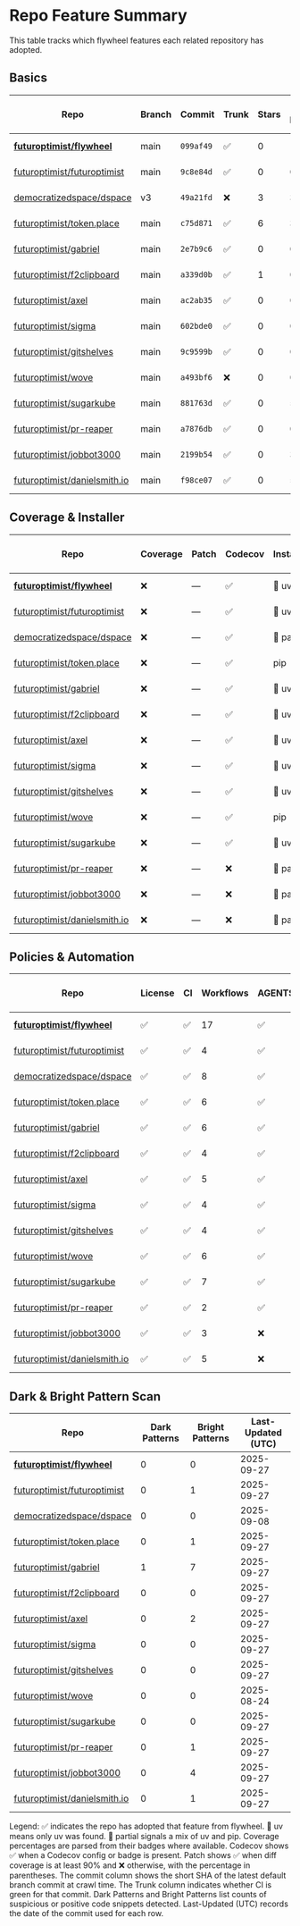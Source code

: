 # Repo Feature Summary

This table tracks which flywheel features each related repository has adopted.

<!-- spellchecker: disable -->
## Basics
| Repo | Branch | Commit | Trunk | Stars | Open Issues | Last-Updated (UTC) |
| ---- | ------ | ------ | ----- | ----- | ----------- | ----------------- |
| **[futuroptimist/flywheel](https://github.com/futuroptimist/flywheel)** | main | `099af49` | ✅ | 0 | 11 | 2025-09-27 |
| [futuroptimist/futuroptimist](https://github.com/futuroptimist/futuroptimist) | main | `9c8e84d` | ✅ | 0 | 0 | 2025-09-27 |
| [democratizedspace/dspace](https://github.com/democratizedspace/dspace) | v3 | `49a21fd` | ❌ | 3 | 39 | 2025-09-08 |
| [futuroptimist/token.place](https://github.com/futuroptimist/token.place) | main | `c75d871` | ✅ | 6 | 3 | 2025-09-27 |
| [futuroptimist/gabriel](https://github.com/futuroptimist/gabriel) | main | `2e7b9c6` | ✅ | 0 | 0 | 2025-09-27 |
| [futuroptimist/f2clipboard](https://github.com/futuroptimist/f2clipboard) | main | `a339d0b` | ✅ | 1 | 0 | 2025-09-27 |
| [futuroptimist/axel](https://github.com/futuroptimist/axel) | main | `ac2ab35` | ✅ | 0 | 0 | 2025-09-27 |
| [futuroptimist/sigma](https://github.com/futuroptimist/sigma) | main | `602bde0` | ✅ | 0 | 0 | 2025-09-27 |
| [futuroptimist/gitshelves](https://github.com/futuroptimist/gitshelves) | main | `9c9599b` | ✅ | 0 | 0 | 2025-09-27 |
| [futuroptimist/wove](https://github.com/futuroptimist/wove) | main | `a493bf6` | ❌ | 0 | 0 | 2025-08-24 |
| [futuroptimist/sugarkube](https://github.com/futuroptimist/sugarkube) | main | `881763d` | ✅ | 0 | 5 | 2025-09-27 |
| [futuroptimist/pr-reaper](https://github.com/futuroptimist/pr-reaper) | main | `a7876db` | ✅ | 0 | 0 | 2025-09-27 |
| [futuroptimist/jobbot3000](https://github.com/futuroptimist/jobbot3000) | main | `2199b54` | ✅ | 0 | 3 | 2025-09-27 |
| [futuroptimist/danielsmith.io](https://github.com/futuroptimist/danielsmith.io) | main | `f98ce07` | ✅ | 0 | 5 | 2025-09-27 |

## Coverage & Installer
| Repo | Coverage | Patch | Codecov | Installer | Last-Updated (UTC) |
| ---- | -------- | ----- | ------- | --------- | ----------------- |
| **[futuroptimist/flywheel](https://github.com/futuroptimist/flywheel)** | ❌ | — | ✅ | 🚀 uv | 2025-09-27 |
| [futuroptimist/futuroptimist](https://github.com/futuroptimist/futuroptimist) | ❌ | — | ✅ | 🚀 uv | 2025-09-27 |
| [democratizedspace/dspace](https://github.com/democratizedspace/dspace) | ❌ | — | ✅ | 🔶 partial | 2025-09-08 |
| [futuroptimist/token.place](https://github.com/futuroptimist/token.place) | ❌ | — | ✅ | pip | 2025-09-27 |
| [futuroptimist/gabriel](https://github.com/futuroptimist/gabriel) | ❌ | — | ✅ | 🚀 uv | 2025-09-27 |
| [futuroptimist/f2clipboard](https://github.com/futuroptimist/f2clipboard) | ❌ | — | ✅ | 🚀 uv | 2025-09-27 |
| [futuroptimist/axel](https://github.com/futuroptimist/axel) | ❌ | — | ✅ | 🚀 uv | 2025-09-27 |
| [futuroptimist/sigma](https://github.com/futuroptimist/sigma) | ❌ | — | ✅ | 🚀 uv | 2025-09-27 |
| [futuroptimist/gitshelves](https://github.com/futuroptimist/gitshelves) | ❌ | — | ✅ | 🚀 uv | 2025-09-27 |
| [futuroptimist/wove](https://github.com/futuroptimist/wove) | ❌ | — | ✅ | pip | 2025-08-24 |
| [futuroptimist/sugarkube](https://github.com/futuroptimist/sugarkube) | ❌ | — | ✅ | 🚀 uv | 2025-09-27 |
| [futuroptimist/pr-reaper](https://github.com/futuroptimist/pr-reaper) | ❌ | — | ❌ | 🔶 partial | 2025-09-27 |
| [futuroptimist/jobbot3000](https://github.com/futuroptimist/jobbot3000) | ❌ | — | ❌ | 🔶 partial | 2025-09-27 |
| [futuroptimist/danielsmith.io](https://github.com/futuroptimist/danielsmith.io) | ❌ | — | ❌ | 🔶 partial | 2025-09-27 |

## Policies & Automation
| Repo | License | CI | Workflows | AGENTS.md | Code of Conduct | Contributing | Pre-commit | Last-Updated (UTC) |
| ---- | ------- | -- | --------- | --------- | --------------- | ------------ | ---------- | ----------------- |
| **[futuroptimist/flywheel](https://github.com/futuroptimist/flywheel)** | ✅ | ✅ | 17 | ✅ | ✅ | ✅ | ✅ | 2025-09-27 |
| [futuroptimist/futuroptimist](https://github.com/futuroptimist/futuroptimist) | ✅ | ✅ | 4 | ✅ | ✅ | ✅ | ✅ | 2025-09-27 |
| [democratizedspace/dspace](https://github.com/democratizedspace/dspace) | ✅ | ✅ | 8 | ✅ | ✅ | ✅ | ✅ | 2025-09-08 |
| [futuroptimist/token.place](https://github.com/futuroptimist/token.place) | ✅ | ✅ | 6 | ✅ | ✅ | ✅ | ✅ | 2025-09-27 |
| [futuroptimist/gabriel](https://github.com/futuroptimist/gabriel) | ✅ | ✅ | 6 | ✅ | ✅ | ✅ | ✅ | 2025-09-27 |
| [futuroptimist/f2clipboard](https://github.com/futuroptimist/f2clipboard) | ✅ | ✅ | 4 | ✅ | ✅ | ✅ | ✅ | 2025-09-27 |
| [futuroptimist/axel](https://github.com/futuroptimist/axel) | ✅ | ✅ | 5 | ✅ | ✅ | ✅ | ✅ | 2025-09-27 |
| [futuroptimist/sigma](https://github.com/futuroptimist/sigma) | ✅ | ✅ | 4 | ✅ | ✅ | ✅ | ✅ | 2025-09-27 |
| [futuroptimist/gitshelves](https://github.com/futuroptimist/gitshelves) | ✅ | ✅ | 4 | ✅ | ❌ | ❌ | ❌ | 2025-09-27 |
| [futuroptimist/wove](https://github.com/futuroptimist/wove) | ✅ | ✅ | 6 | ✅ | ✅ | ✅ | ✅ | 2025-08-24 |
| [futuroptimist/sugarkube](https://github.com/futuroptimist/sugarkube) | ✅ | ✅ | 7 | ✅ | ✅ | ✅ | ✅ | 2025-09-27 |
| [futuroptimist/pr-reaper](https://github.com/futuroptimist/pr-reaper) | ✅ | ✅ | 2 | ✅ | ✅ | ✅ | ❌ | 2025-09-27 |
| [futuroptimist/jobbot3000](https://github.com/futuroptimist/jobbot3000) | ✅ | ✅ | 3 | ❌ | ❌ | ❌ | ❌ | 2025-09-27 |
| [futuroptimist/danielsmith.io](https://github.com/futuroptimist/danielsmith.io) | ✅ | ✅ | 5 | ❌ | ❌ | ❌ | ✅ | 2025-09-27 |

## Dark & Bright Pattern Scan
| Repo | Dark Patterns | Bright Patterns | Last-Updated (UTC) |
| ---- | ------------- | --------------- | ----------------- |
| **[futuroptimist/flywheel](https://github.com/futuroptimist/flywheel)** | 0 | 0 | 2025-09-27 |
| [futuroptimist/futuroptimist](https://github.com/futuroptimist/futuroptimist) | 0 | 1 | 2025-09-27 |
| [democratizedspace/dspace](https://github.com/democratizedspace/dspace) | 0 | 0 | 2025-09-08 |
| [futuroptimist/token.place](https://github.com/futuroptimist/token.place) | 0 | 1 | 2025-09-27 |
| [futuroptimist/gabriel](https://github.com/futuroptimist/gabriel) | 1 | 7 | 2025-09-27 |
| [futuroptimist/f2clipboard](https://github.com/futuroptimist/f2clipboard) | 0 | 0 | 2025-09-27 |
| [futuroptimist/axel](https://github.com/futuroptimist/axel) | 0 | 2 | 2025-09-27 |
| [futuroptimist/sigma](https://github.com/futuroptimist/sigma) | 0 | 0 | 2025-09-27 |
| [futuroptimist/gitshelves](https://github.com/futuroptimist/gitshelves) | 0 | 0 | 2025-09-27 |
| [futuroptimist/wove](https://github.com/futuroptimist/wove) | 0 | 0 | 2025-08-24 |
| [futuroptimist/sugarkube](https://github.com/futuroptimist/sugarkube) | 0 | 0 | 2025-09-27 |
| [futuroptimist/pr-reaper](https://github.com/futuroptimist/pr-reaper) | 0 | 1 | 2025-09-27 |
| [futuroptimist/jobbot3000](https://github.com/futuroptimist/jobbot3000) | 0 | 4 | 2025-09-27 |
| [futuroptimist/danielsmith.io](https://github.com/futuroptimist/danielsmith.io) | 0 | 1 | 2025-09-27 |

Legend: ✅ indicates the repo has adopted that feature from flywheel. 🚀 uv means only uv was found. 🔶 partial signals a mix of uv and pip.
Coverage percentages are parsed from their badges where available. Codecov shows ✅ when a Codecov config or badge is present. Patch shows ✅ when diff coverage is at least 90% and ❌ otherwise, with the percentage in parentheses.
The commit column shows the short SHA of the latest default branch commit at crawl time. The Trunk column indicates whether CI is green for that commit. Dark Patterns and Bright Patterns list counts of suspicious or positive code snippets detected.
Last-Updated (UTC) records the date of the commit used for each row.
